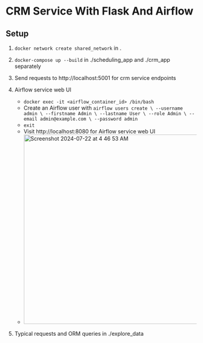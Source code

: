 # CRM Service With Flask And Airflow
## Setup
1. `docker network create shared_network` in .
2. `docker-compose up --build` in ./scheduling_app and ./crm_app separately
3. Send requests to http://localhost:5001 for crm service endpoints
4. Airflow service web UI

    * `docker exec -it <airflow_container_id> /bin/bash`
    * Create an Airflow user with `airflow users create \
    --username admin \
    --firstname Admin \
    --lastname User \
    --role Admin \
    --email admin@example.com \
    --password admin
`
    * `exit`
    * Visit http://localhost:8080 for Airflow service web UI
    * <img width="500" alt="Screenshot 2024-07-22 at 4 46 53 AM" src="https://github.com/user-attachments/assets/2ba2bfaa-4a85-408f-8578-0929e4b5ac7f">
5. Typical requests and ORM queries in ./explore_data

